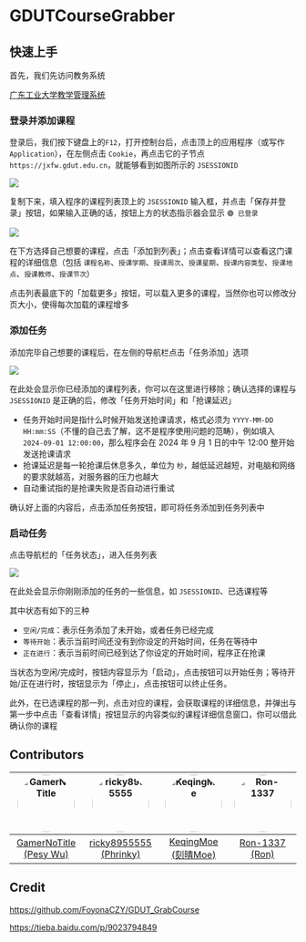 # GDUTCourseGrabber



## 快速上手

首先，我们先访问教务系统

[广东工业大学教学管理系统](https://jxfw.gdut.edu.cn/)

### 登录并添加课程

登录后，我们按下键盘上的`F12`，打开控制台后，点击顶上的应用程序（或写作 `Application`），在左侧点击 `Cookie`，再点击它的子节点 `https://jxfw.gdut.edu.cn`，就能够看到如图所示的 `JSESSIONID`

![](https://cdn.jsdelivr.net/gh/GDUTMeow/GDUTCourseGrabber@vv3/img/msedge_aOT0WhtEZZ.png)

复制下来，填入程序的课程列表顶上的 `JSESSIONID` 输入框，并点击「保存并登录」按钮，如果输入正确的话，按钮上方的状态指示器会显示 `🟢 已登录`

![](https://cdn.jsdelivr.net/gh/GDUTMeow/GDUTCourseGrabber@vv3/img/msedge_uHQEQK2xn3.png)

在下方选择自己想要的课程，点击「添加到列表」；点击查看详情可以查看这门课程的详细信息（包括 `课程名称`、`授课学期`、`授课周次`、`授课星期`、`授课内容类型`、`授课地点`、`授课教师`、`授课节次`）

点击列表最底下的「加载更多」按钮，可以载入更多的课程，当然你也可以修改分页大小，使得每次加载的课程增多

### 添加任务

添加完毕自己想要的课程后，在左侧的导航栏点击「任务添加」选项

![](https://cdn.jsdelivr.net/gh/GDUTMeow/GDUTCourseGrabber@vv3/img/msedge_QpvLSDw6OI.png)

在此处会显示你已经添加的课程列表，你可以在这里进行移除；确认选择的课程与 `JSESSIONID` 是正确的后，修改「任务开始时间」和「抢课延迟」

- 任务开始时间是指什么时候开始发送抢课请求，格式必须为 `YYYY-MM-DD HH:mm:SS`（不懂的自己去了解，这不是程序使用问题的范畴），例如填入 `2024-09-01 12:00:00`，那么程序会在 2024 年 9 月 1 日的中午 12:00 整开始发送抢课请求
- 抢课延迟是每一轮抢课后休息多久，单位为 `秒`，越低延迟越短，对电脑和网络的要求就越高，对服务器的压力也越大
- 自动重试指的是抢课失败是否自动进行重试

确认好上面的内容后，点击添加任务按钮，即可将任务添加到任务列表中

### 启动任务

点击导航栏的「任务状态」，进入任务列表

![](https://cdn.jsdelivr.net/gh/GDUTMeow/GDUTCourseGrabber@vv3/img/msedge_hWXdzYrZrk.png)

在此处会显示你刚刚添加的任务的一些信息，如 `JSESSIONID`、已选课程等

其中状态有如下的三种

- `空闲/完成`：表示任务添加了未开始，或者任务已经完成
- `等待开始`：表示当前时间还没有到你设定的开始时间，任务在等待中
- `正在进行`：表示当前时间已经到达了你设定的开始时间，程序正在抢课

当状态为空闲/完成时，按钮内容显示为「启动」，点击按钮可以开始任务；等待开始/正在进行时，按钮显示为「停止」，点击按钮可以终止任务。

此外，在已选课程的那一列，点击对应的课程，会获取课程的详细信息，并弹出与第一步中点击「查看详情」按钮显示的内容类似的课程详细信息窗口，你可以借此确认你的课程

## Contributors

<div align="center">

| <a href="https://github.com/GamerNoTitle" title="GamerNoTitle"><img src="https://avatars.githubusercontent.com/u/28426291?v=4" width="100px;" alt="GamerNoTitle" style="border-radius: 9999px;" /></a> | <a href="https://github.com/ricky8955555" title="ricky8955555"><img src="https://avatars.githubusercontent.com/u/24487646?v=4" width="100px;" alt="ricky8955555" style="border-radius: 9999px;" /></a> | <a href="https://github.com/KeqingMoe" title="KeqingMoe"><img src="https://avatars.githubusercontent.com/u/59642397?v=4" width="100px;" alt="KeqingMoe" style="border-radius: 9999px;" /></a> | <a href="https://github.com/Ron-1337" title="Ron-1337"><img src="https://avatars.githubusercontent.com/u/53028934?v=4" width="100px;" alt="Ron-1337" style="border-radius: 9999px;" /></a> |
| :----------------------------------------------------------: | :----------------------------------------------------------: | :----------------------------------------------------------: | :----------------------------------------------------------: |
|  [GamerNoTitle (Pesy Wu)](https://github.com/GamerNoTitle)   |  [ricky8955555 (Phrinky)](https://github.com/ricky8955555)   |     [KeqingMoe (刻晴Moe)](https://github.com/KeqingMoe)      |        [Ron-1337 (Ron)](https://github.com/Ron-1337)         |

</div>

## Credit

https://github.com/FoyonaCZY/GDUT_GrabCourse

https://tieba.baidu.com/p/9023794849
